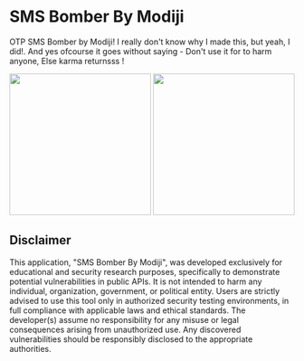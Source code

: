 # SMS Bomber By Modiji
OTP SMS Bomber by Modiji! I really don't know why I made this, but yeah, I did!. And yes ofcourse it goes without saying - Don't use it for to harm anyone, Else karma returnsss !
<p float="left">
  <img src="https://raw.githubusercontent.com/labmember003/OTP-By-Modiji/main/screenshots/Screenshot1.png" width="250" />
  <img src="https://raw.githubusercontent.com/labmember003/OTP-By-Modiji/main/screenshots/Screenshot2.png" width="250" />
</p>

## Disclaimer
This application, "SMS Bomber By Modiji", was developed exclusively for educational and security research purposes, specifically to demonstrate potential vulnerabilities in public APIs. It is not intended to harm any individual, organization, government, or political entity. Users are strictly advised to use this tool only in authorized security testing environments, in full compliance with applicable laws and ethical standards. The developer(s) assume no responsibility for any misuse or legal consequences arising from unauthorized use. Any discovered vulnerabilities should be responsibly disclosed to the appropriate authorities.

